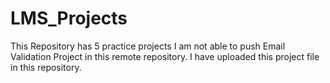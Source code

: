 # LMS_Projects
This Repository has 5 practice projects
I am not able to push Email Validation Project in this remote repository. I have uploaded this project file in this repository.
